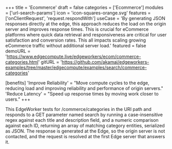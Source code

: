 +++
title = 'Ecommerce'
draft = false
categories = ['Ecommerce']
modules = ['url-search-params']
icon = 'icon-squares-orange.svg'
features = ['onClientRequest', 'request.respondWith']
useCase = 'By generating JSON responses directly at the edge, this approach reduces the load on the origin server and improves response times. This is crucial for eCommerce platforms where quick data retrieval and responsiveness are critical for user satisfaction and conversion rates. This all impacts scaling growing eCommerce traffic without additional server load.'
featured = false
demoURL = 'https://www.edgecompute.live/edgeworkers/ecom/commerce-categories.html'
gitURL = 'https://github.com/akamai/edgeworkers-examples/tree/master/edgecompute/examples/search/commerce-categories'

[benefits]
	'Improve Reliability' = "Move compute cycles to the edge, reducing load and improving reliability and performance of origin servers."
	'Reduce Latency' = "Speed up response times by moving work closer to users."
+++

This EdgeWorker tests for /commerce/categories in the URI path and responds to a GET parameter named search by running a case-insensitive regex against each title and description field, and a numeric comparison against each ID, returning an array of matching category entities, serialized as JSON. The response is generated at the Edge, so the origin server is not contacted, and the request is resolved at the first Edge server that answers it.